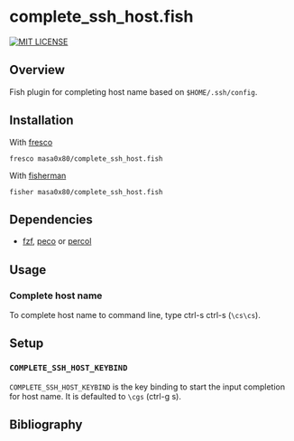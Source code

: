 # complete_ssh_host.fish

[![MIT LICENSE](http://img.shields.io/badge/license-MIT-blue.svg?style=flat-square)](LICENSE)

## Overview

Fish plugin for completing host name based on `$HOME/.ssh/config`.

## Installation

With [fresco]
```
fresco masa0x80/complete_ssh_host.fish
```

With [fisherman]
```
fisher masa0x80/complete_ssh_host.fish
```

## Dependencies

- [fzf], [peco] or [percol]

## Usage

### Complete host name

To complete host name to command line, type ctrl-s ctrl-s (`\cs\cs`).

## Setup

### `COMPLETE_SSH_HOST_KEYBIND`

`COMPLETE_SSH_HOST_KEYBIND` is the key binding to start the input completion for host name.
It is defaulted to `\cgs` (ctrl-g s).

## Bibliography

[fzf]: https://github.com/junegunn/fzf
[peco]: https://github.com/peco/peco
[percol]: https://github.com/mooz/percol
[fresco]: https://github.com/masa0x80/fresco
[fisherman]: https://github.com/fisherman/fisherman
[assh]: https://github.com/moul/advanced-ssh-config
